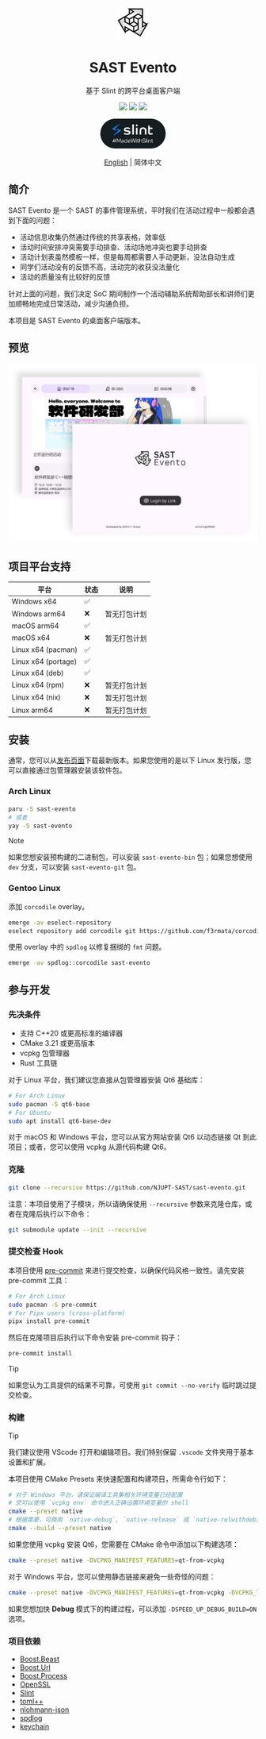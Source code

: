 <div align=center>
  <img width=64 src="../ui/assets/image/icon/evento.svg">
</div>

<h1 align="center">
  SAST Evento
</h1>
<p align="center">
基于 Slint 的跨平台桌面客户端
</p>

<p align="center">
    <img src="https://img.shields.io/badge/language-C%2B%2B20-yellow.svg">
    <img src="https://img.shields.io/badge/platform-Windows%20%7C%20macOS%20%7C%20Linux-lightgreen.svg">
    <img src="https://img.shields.io/badge/license-MIT-blue.svg">
</p>

<p align="center">
  <a href="https://slint.dev">
      <img alt="#MadeWithSlint" src="https://raw.githubusercontent.com/slint-ui/slint/master/logo//MadeWithSlint-logo-light.svg" height="60">
  </a>
</p>

<p align="center">
    <a href="../README.md">English</a> | 简体中文
</p>

## 简介

SAST Evento 是一个 SAST 的事件管理系统，平时我们在活动过程中一般都会遇到下面的问题：

- 活动信息收集仍然通过传统的共享表格，效率低
- 活动时间安排冲突需要手动排查、活动场地冲突也要手动排查
- 活动计划表虽然模板一样，但是每周都需要人手动更新，没法自动生成
- 同学们活动没有的反馈不高，活动完的收获没法量化
- 活动的质量没有比较好的反馈

针对上面的问题，我们决定 SoC 期间制作一个活动辅助系统帮助部长和讲师们更加顺畅地完成日常活动，减少沟通负担。

本项目是 SAST Evento 的桌面客户端版本。

## 预览

<div align=center>
  <img src="../doc/img/preview.png">
</div>

## 项目平台支持

| 平台                | 状态 | 说明         |
| ------------------- | ---- | ------------ |
| Windows x64         | ✅    |              |
| Windows arm64       | :x:  | 暂无打包计划 |
| macOS arm64         | ✅    |              |
| macOS x64           | :x:  | 暂无打包计划 |
| Linux x64 (pacman)  | ✅    |              |
| Linux x64 (portage) | ✅    |              |
| Linux x64 (deb)     | ✅    |              |
| Linux x64 (rpm)     | :x:  | 暂无打包计划 |
| Linux x64 (nix)     | :x:  | 暂无打包计划 |
| Linux arm64         | :x:  | 暂无打包计划 |

## 安装

通常，您可以从[发布页面](https://github.com/NJUPT-SAST/sast-evento/releases)下载最新版本。如果您使用的是以下 Linux 发行版，您可以直接通过包管理器安装该软件包。

### Arch Linux

```bash
paru -S sast-evento
# 或者
yay -S sast-evento
```
> [!NOTE]  
> 如果您想安装预构建的二进制包，可以安装 `sast-evento-bin` 包；如果您想使用 `dev` 分支，可以安装 `sast-evento-git` 包。

### Gentoo Linux

添加 `corcodile` overlay。
```bash
emerge -av eselect-repository
eselect repository add corcodile git https://github.com/f3rmata/corcodile.git
```

使用 overlay 中的 `spdlog` 以修复捆绑的 `fmt` 问题。
```bash
emerge -av spdlog::corcodile sast-evento
```

## 参与开发

### 先决条件

- 支持 C++20 或更高标准的编译器
- CMake 3.21 或更高版本
- vcpkg 包管理器
- Rust 工具链

对于 Linux 平台，我们建议您直接从包管理器安装 Qt6 基础库：

```bash
# For Arch Linux
sudo pacman -S qt6-base
# For Ubuntu
sudo apt install qt6-base-dev
```

对于 macOS 和 Windows 平台，您可以从官方网站安装 Qt6 以动态链接 Qt 到此项目；或者，您可以使用 vcpkg 从源代码构建 Qt6。

### 克隆

```bash
git clone --recursive https://github.com/NJUPT-SAST/sast-evento.git
```

注意：本项目使用了子模块，所以请确保使用 `--recursive` 参数来克隆仓库，或者在克隆后执行以下命令：

```bash
git submodule update --init --recursive
```

### 提交检查 Hook

本项目使用 [pre-commit](https://pre-commit.com/) 来进行提交检查，以确保代码风格一致性。请先安装 pre-commit 工具：

```bash
# For Arch Linux
sudo pacman -S pre-commit
# For Pipx users (cross-platform)
pipx install pre-commit
```

然后在克隆项目后执行以下命令安装 pre-commit 钩子：

```bash
pre-commit install
```

> [!TIP]  
> 如果您认为工具提供的结果不可靠，可使用 `git commit --no-verify` 临时跳过提交检查。

### 构建

> [!TIP]  
> 我们建议使用 VScode 打开和编辑项目。我们特别保留 `.vscode` 文件夹用于基本设置和扩展。

本项目使用 CMake Presets 来快速配置和构建项目，所需命令行如下：

```bash
# 对于 Windows 平台，请保证编译工具集相关环境变量已经配置
# 您可以使用 `vcpkg env` 命令进入正确设置环境变量的 shell
cmake --preset native
# 根据需要，可换用 `native-debug`, `native-release` 或 `native-relwithdebinfo` 预设
cmake --build --preset native
```

如果您使用 vcpkg 安装 Qt6，您需要在 CMake 命令中添加以下构建选项：

```bash
cmake --preset native -DVCPKG_MANIFEST_FEATURES=qt-from-vcpkg
```

对于 Windows 平台，您可以使用静态链接来避免一些奇怪的问题：

```bash
cmake --preset native -DVCPKG_MANIFEST_FEATURES=qt-from-vcpkg -DVCPKG_TARGET_TRIPLET=<x64 or arm64>-windows-static
```

如果您想加快 **Debug** 模式下的构建过程，可以添加 `-DSPEED_UP_DEBUG_BUILD=ON` 选项。

### 项目依赖

- [Boost.Beast](https://github.com/boostorg/beast)
- [Boost.Url](https://github.com/boostorg/url)
- [Boost.Process](https://github.com/boostorg/process)
- [OpenSSL](https://github.com/openssl/openssl)
- [Slint](https://github.com/slint-ui/slint)
- [toml++](https://github.com/marzer/tomlplusplus)
- [nlohmann-json](https://github.com/nlohmann/json)
- [spdlog](https://github.com/gabime/spdlog)
- [keychain](https://github.com/hrantzsch/keychain.git)
